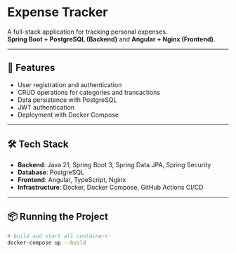 # Expense Tracker

A full-stack application for tracking personal expenses.  
**Spring Boot + PostgreSQL (Backend)** and **Angular + Nginx (Frontend)**.

---

## 🚀 Features
- User registration and authentication
- CRUD operations for categories and transactions
- Data persistence with PostgreSQL
- JWT authentication
- Deployment with Docker Compose

---

## 🛠️ Tech Stack
- **Backend**: Java 21, Spring Boot 3, Spring Data JPA, Spring Security
- **Database**: PostgreSQL
- **Frontend**: Angular, TypeScript, Nginx
- **Infrastructure**: Docker, Docker Compose, GitHub Actions CI/CD

---

## 📦 Running the Project

```bash
# build and start all containers
docker-compose up --build
